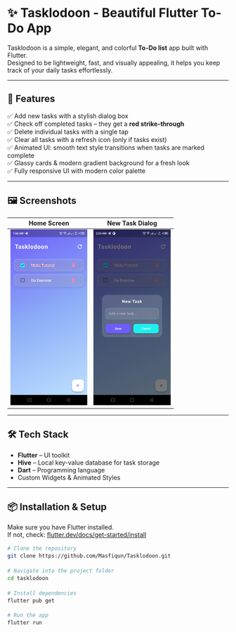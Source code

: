 # ✨ Tasklodoon - Beautiful Flutter To-Do App

Tasklodoon is a simple, elegant, and colorful **To-Do list** app built with Flutter.  
Designed to be lightweight, fast, and visually appealing, it helps you keep track of your daily tasks effortlessly.

---

## 🌟 Features

✅ Add new tasks with a stylish dialog box  
✅ Check off completed tasks – they get a **red strike-through**  
✅ Delete individual tasks with a single tap  
✅ Clear all tasks with a refresh icon (only if tasks exist)  
✅ Animated UI: smooth text style transitions when tasks are marked complete  
✅ Glassy cards & modern gradient background for a fresh look  
✅ Fully responsive UI with modern color palette  

---

## 🖼️ Screenshots

| Home Screen | New Task Dialog |
|------------|-----------------|
| <img src="asset/home.jpg" height="400"> | <img src="asset/newtask.jpg" height="400"> |



---

## 🛠️ Tech Stack

- **Flutter** – UI toolkit
- **Hive** – Local key-value database for task storage
- **Dart** – Programming language
- Custom Widgets & Animated Styles

---

## 📦 Installation & Setup

Make sure you have Flutter installed.  
If not, check: [flutter.dev/docs/get-started/install](https://flutter.dev/docs/get-started/install)

```bash
# Clone the repository
git clone https://github.com/Masfiqun/Tasklodoon.git

# Navigate into the project folder
cd tasklodoon

# Install dependencies
flutter pub get

# Run the app
flutter run
